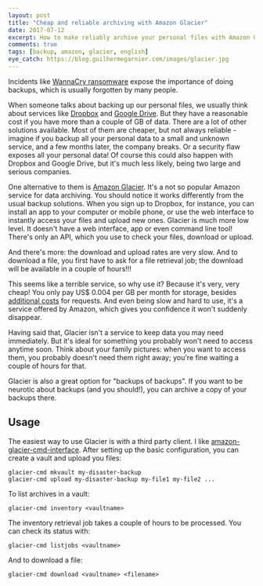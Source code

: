 ```yaml
---
layout: post
title: "Cheap and reliable archiving with Amazon Glacier"
date: 2017-07-12
excerpt: How to make reliably archive your personal files with Amazon Glacier, a very cheap alternative to popular Dropbox and Google Drive backups
comments: true
tags: [backup, amazon, glacier, english]
eye_catch: https://blog.guilhermegarnier.com/images/glacier.jpg
---
```

Incidents like [WannaCry ransomware](https://en.wikipedia.org/wiki/WannaCry_ransomware_attack) expose the importance of doing backups, which is usually forgotten by many people.

When someone talks about backing up our personal files, we usually think about services like [Dropbox](https://www.dropbox.com) and [Google Drive](https://drive.google.com). But they have a reasonable cost if you have more than a couple of GB of data. There are a lot of other solutions available. Most of them are cheaper, but not always reliable - imagine if you backup all your personal data to a small and unknown service, and a few months later, the company breaks. Or a security flaw exposes all your personal data! Of course this could also happen with Dropbox and Google Drive, but it's much less likely, being two large and serious companies.

One alternative to them is [Amazon Glacier](https://aws.amazon.com/glacier/). It's a not so popular Amazon service for data archiving. You should notice it works differently from the usual backup solutions. When you sign up to Dropbox, for instance, you can install an app to your computer or mobile phone, or use the web interface to instantly access your files and upload new ones. Glacier is much more low level. It doesn't have a web interface, app or even command line tool! There's only an API, which you use to check your files, download or upload.

And there's more: the download and upload rates are very slow. And to download a file, you first have to ask for a file retrieval job; the download will be available in a couple of hours!!!

This seems like a terrible service, so why use it? Because it's very, very cheap! You only pay US$ 0.004 per GB per month for storage, besides [additional costs](https://aws.amazon.com/glacier/pricing/) for requests. And even being slow and hard to use, it's a service offered by Amazon, which gives you confidence it won't suddenly disappear.

Having said that, Glacier isn't a service to keep data you may need immediately. But it's ideal for something you probably won't need to access anytime soon. Think about your family pictures: when you want to access them, you probably doesn't need them right away; you're fine waiting a couple of hours for that.

Glacier is also a great option for "backups of backups". If you want to be neurotic about backups (and you should!), you can archive a copy of your backups there.

## Usage

The easiest way to use Glacier is with a third party client. I like [amazon-glacier-cmd-interface](https://github.com/uskudnik/amazon-glacier-cmd-interface). After setting up the basic configuration, you can create a vault and upload you files:

```
glacier-cmd mkvault my-disaster-backup
glacier-cmd upload my-disaster-backup my-file1 my-file2 ...
```

To list archives in a vault:

```
glacier-cmd inventory <vaultname>
```

The inventory retrieval job takes a couple of hours to be processed. You can check its status with:

```
glacier-cmd listjobs <vaultname>
```

And to download a file:

```
glacier-cmd download <vaultname> <filename>
```
